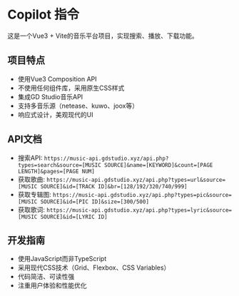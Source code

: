 # Copilot 指令

<!-- Use this file to provide workspace-specific custom instructions to Copilot. For more details, visit https://code.visualstudio.com/docs/copilot/copilot-customization#_use-a-githubcopilotinstructionsmd-file -->

这是一个Vue3 + Vite的音乐平台项目，实现搜索、播放、下载功能。

## 项目特点
- 使用Vue3 Composition API
- 不使用任何组件库，采用原生CSS样式
- 集成GD Studio音乐API
- 支持多音乐源（netease、kuwo、joox等）
- 响应式设计，美观现代的UI

## API文档
- 搜索API: `https://music-api.gdstudio.xyz/api.php?types=search&source=[MUSIC SOURCE]&name=[KEYWORD]&count=[PAGE LENGTH]&pages=[PAGE NUM]`
- 获取歌曲: `https://music-api.gdstudio.xyz/api.php?types=url&source=[MUSIC SOURCE]&id=[TRACK ID]&br=[128/192/320/740/999]`
- 获取专辑图: `https://music-api.gdstudio.xyz/api.php?types=pic&source=[MUSIC SOURCE]&id=[PIC ID]&size=[300/500]`
- 获取歌词: `https://music-api.gdstudio.xyz/api.php?types=lyric&source=[MUSIC SOURCE]&id=[LYRIC ID]`

## 开发指南
- 使用JavaScript而非TypeScript
- 采用现代CSS技术（Grid、Flexbox、CSS Variables）
- 代码简洁、可读性强
- 注重用户体验和性能优化

